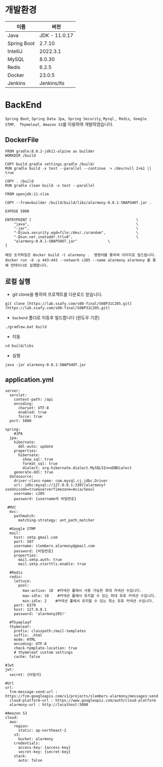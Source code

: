 # 개발환경
| 이름 | 버전 |
|---|---|
| Java | JDK - 11.0.17 |
| Spring Boot | 2.7.10 |
| IntelliJ | 2022.3.1 |
| MySQL | 8.0.30 |
| Redis | 6.2.5 |
| Docker | 23.0.5 |
| Jenkins | Jenkins/lts |

# BackEnd

 `Spring Boot`,&nbsp;`Spring Data Jpa`,&nbsp; `Spring Security`, `Mysql` ,&nbsp; `Redis`,&nbsp; `Google STMP`,&nbsp; ` Thymeleaf`, &nbsp;`Amazon S3`를 이용하여 개발하였습니다.

## DockerFile

```
FROM gradle:8.0.2-jdk11-alpine as builder
WORKDIR /build

COPY build.gradle settings.gradle /build/
RUN gradle build -x test --parallel --continue  > /dev/null 2>&1 || true

COPY . /build
RUN gradle clean build -x test --parallel

FROM openjdk:11-slim

COPY --from=builder /build/build/libs/alarmony-0.0.1-SNAPSHOT.jar .

EXPOSE 5000

ENTRYPOINT [                                                \
    "java",                                                 \
    "-jar",                                                 \
    "-Djava.security.egd=file:/dev/./urandom",              \
    "-Dsun.net.inetaddr.ttl=0",                             \
    "alarmony-0.0.1-SNAPSHOT.jar"              \
]
```

```
해당 도커파일은 docker build -t alarmony .  명령어를 통하여 이미지로 빌드됩니다.
docker run -d -p 443:443 --network c205 --name alarmony alarmony 를 통해 컨테이너로 실행합니다.
```


## 로컬 실행

- git clone을 통하여 프로젝트를 다운로드 받습니다.

```
git clone [https://lab.ssafy.com/s08-final/S08P31C205.git](https://lab.ssafy.com/s08-final/S08P31C205.git) 
```

- `backend` 폴더로 이동후 빌드합니다 (윈도우 기준)

```
./gradlew.bat build
```

- 이동

```
cd build/libs
```

- 실행

```
java -jar alarmony-0.0.1-SNAPSHOT.jar
```

## application.yml

```
server:
  servlet:
    context-path: /api
    encoding:
      charset: UTF-8
      enabled: true
      force: true
  port: 5000

spring:
	#JPA
  jpa:
    hibernate:
      ddl-auto: update
    properties:
      hibernate:
        show_sql: true
        format_sql: true
        dialect: org.hibernate.dialect.MySQL5InnoDBDialect
    generate-ddl: true
  datasource:
    driver-class-name: com.mysql.cj.jdbc.Driver
    url: jdbc:mysql://127.0.0.1:3307/alarmony?useUnicode=true&serverTimezone=Asia/Seoul
    username: c205
    password: {username의 비밀번호}

 #MVC
  mvc:
    pathmatch:
      matching-strategy: ant_path_matcher

  #Google STMP
  mail:
    host: smtp.gmail.com
    port: 587
    username: slembers.alarmony@gmail.com
    password: {비밀번호}
    properties:
      mail.smtp.auth: true
      mail.smtp.starttls.enable: true

  #Redis
  redis:
    lettuce:
      pool:
        max-active: 10  #커넥션 풀에서 사용 가능한 최대 커넥션 수입니다.
        max-idle: 10    #커넥션 풀에서 유지할 수 있는 최대 유휴 커넥션 수입니다.
        min-idle: 2    #커넥션 풀에서 유지할 수 있는 최소 유휴 커넥션 수입니다.
    port: 6379
    host: 127.0.0.1
    password: 'alarmony205!'

  #Thymeleaf
  thymeleaf:
    prefix: classpath:/mail-templates
    suffix: .html 
    mode: HTML
    encoding: UTF-8
    check-template-location: true
    # thymeleaf custom settings
    cache: false

#Jwt
jwt:
  secret: {비밀키}

#Url
url:
  fcm-message-send-url : https://fcm.googleapis.com/v1/projects/slembers-alarmony/messages:send
  cloud-platform-url : https://www.googleapis.com/auth/cloud-platform
  alarmony-url : http://localhost:5000

#Amazon S3
cloud:
  aws:
    region:
      static: ap-northeast-2
    s3:
      bucket: alarmony
    credentials:
      access-key: {access-key}
      secret-key: {secret-key}
    stack:
      auto: false
```
